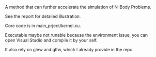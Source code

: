 A method that can further accelerate the simulation of N-Body Problems.

See the report for detailed illustration.

Core code is in main_prject/kernel.cu.

Executable maybe not runable because the environment issue, you can open Visual Studio and compile it by your self.

It also rely on glew and glfw, which I already provide in the repo.